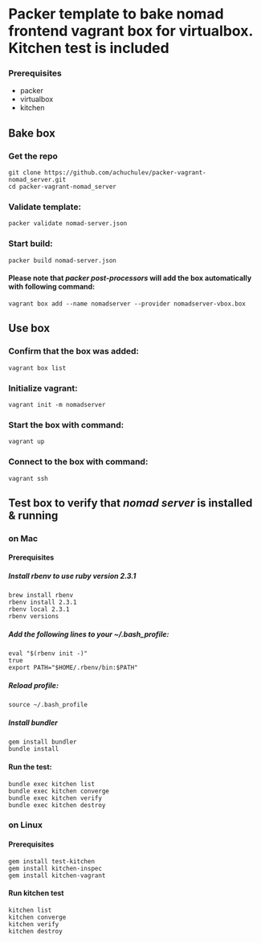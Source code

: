 # Packer template to bake nomad frontend vagrant box for virtualbox. Kitchen test is included

### Prerequisites

* packer
* virtualbox
* kitchen

## Bake box

### Get the repo

```
git clone https://github.com/achuchulev/packer-vagrant-nomad_server.git
cd packer-vagrant-nomad_server
```

### Validate template: 

`packer validate nomad-server.json`

### Start build:

`packer build nomad-server.json`

#### Please note that _packer post-processors_ will add the box automatically with following command:

`vagrant box add --name nomadserver --provider nomadserver-vbox.box`

## Use box

### Confirm that the box was added:

`vagrant box list`

### Initialize vagrant:

`vagrant init -m nomadserver`

### Start the box with command:

`vagrant up`

### Connect to the box with command:

`vagrant ssh`

## Test box to verify that _nomad server_ is installed & running

### on Mac

#### Prerequisites

##### Install rbenv to use ruby version 2.3.1

```
brew install rbenv
rbenv install 2.3.1
rbenv local 2.3.1
rbenv versions
```

##### Add the following lines to your ~/.bash_profile:

```
eval "$(rbenv init -)"
true
export PATH="$HOME/.rbenv/bin:$PATH"
```

##### Reload profile: 

`source ~/.bash_profile`

##### Install bundler

```
gem install bundler
bundle install
```

#### Run the test: 

```
bundle exec kitchen list
bundle exec kitchen converge
bundle exec kitchen verify
bundle exec kitchen destroy
```

### on Linux

#### Prerequisites

```
gem install test-kitchen
gem install kitchen-inspec
gem install kitchen-vagrant
```

#### Run kitchen test 

```
kitchen list
kitchen converge
kitchen verify
kitchen destroy
```

